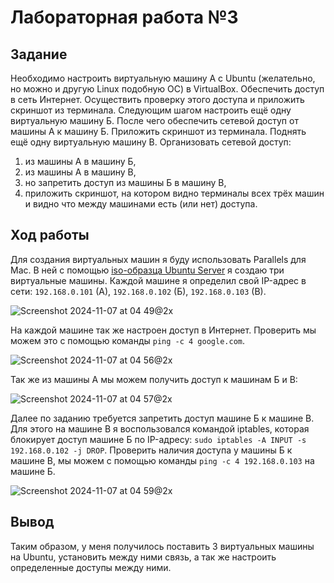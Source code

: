# Лабораторная работа №3

## Задание

Необходимо настроить виртуальную машину А с Ubuntu (желательно, но можно и другую Linux подобную ОС) в VirtualBox.
Обеспечить доступ в сеть Интернет. Осуществить проверку этого доступа и приложить скриншот из терминала.
Следующим шагом настроить ещё одну виртуальную машину Б.
После чего обеспечить сетевой доступ от машины А к машину Б. Приложить скриншот из терминала.
Поднять ещё одну виртуальную машину В. Организовать сетевой доступ:

1. из машины А в машину Б,
2. из машины А в машину В,
3. но запретить доступ из машины Б в машину В,
4. приложить скриншот, на котором видно терминалы всех трёх машин и видно что между машинами есть (или нет) доступа.

## Ход работы

Для создания виртуальных машин я буду использовать Parallels для Mac. В ней с помощью [iso-образца Ubuntu Server](https://ubuntu.com/download/server/arm) я создаю три виртуальные машины. Каждой машине я определил свой IP-адрес в сети: `192.168.0.101` (А), `192.168.0.102` (Б), `192.168.0.103` (В).

![Screenshot 2024-11-07 at 04 49@2x](https://github.com/user-attachments/assets/0f35672e-0ba9-40bb-87c6-7a8dc9fa35c6)

На каждой машине так же настроен доступ в Интернет. Проверить мы можем это с помощью команды `ping -c 4 google.com`.

![Screenshot 2024-11-07 at 04 56@2x](https://github.com/user-attachments/assets/dc0645af-a9a4-4a4b-8bb5-2ae4ad477d53)

Так же из машины А мы можем получить доступ к машинам Б и В:

![Screenshot 2024-11-07 at 04 57@2x](https://github.com/user-attachments/assets/617fd088-a4a9-49b5-a3d9-60c5cd9bc544)

Далее по заданию требуется запретить доступ машине Б к машине В. Для этого на машине В я воспользовался командой iptables, которая блокирует доступ машине Б по IP-адресу: `sudo iptables -A INPUT -s 192.168.0.102 -j DROP`. Проверить наличия доступа у машины Б к машине В, мы можем с помощью команды `ping -c 4 192.168.0.103` на машине Б.

![Screenshot 2024-11-07 at 04 59@2x](https://github.com/user-attachments/assets/2102eeb5-1555-4468-a0c7-c230a9bf0e41)

## Вывод

Таким образом, у меня получилось поставить 3 виртуальных машины на Ubuntu, установить между ними связь, а так же настроить определенные доступы между ними.
